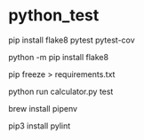 # python_test

pip install flake8 pytest pytest-cov

python -m pip install flake8

pip freeze > requirements.txt

python run calculator.py test

brew install pipenv

pip3 install pylint
